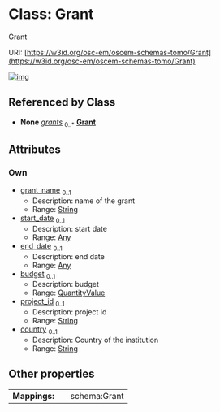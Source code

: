 
# Class: Grant

Grant

URI: [https://w3id.org/osc-em/oscem-schemas-tomo/Grant](https://w3id.org/osc-em/oscem-schemas-tomo/Grant)


[![img](https://yuml.me/diagram/nofunky;dir:TB/class/[QuantityValue],[QuantityValue]<budget%200..1-++[Grant&#124;grant_name:string%20%3F;project_id:string%20%3F;country:string%20%3F],[Any]<end_date%200..1-++[Grant],[Any]<start_date%200..1-++[Grant],[Organizational]++-%20grants%200..*>[Grant],[Organizational],[Any])](https://yuml.me/diagram/nofunky;dir:TB/class/[QuantityValue],[QuantityValue]<budget%200..1-++[Grant&#124;grant_name:string%20%3F;project_id:string%20%3F;country:string%20%3F],[Any]<end_date%200..1-++[Grant],[Any]<start_date%200..1-++[Grant],[Organizational]++-%20grants%200..*>[Grant],[Organizational],[Any])

## Referenced by Class

 *  **None** *[grants](grants.md)*  <sub>0..\*</sub>  **[Grant](Grant.md)**

## Attributes


### Own

 * [grant_name](grant_name.md)  <sub>0..1</sub>
     * Description: name of the grant
     * Range: [String](types/String.md)
 * [start_date](start_date.md)  <sub>0..1</sub>
     * Description: start date
     * Range: [Any](Any.md)
 * [end_date](end_date.md)  <sub>0..1</sub>
     * Description: end date
     * Range: [Any](Any.md)
 * [budget](budget.md)  <sub>0..1</sub>
     * Description: budget
     * Range: [QuantityValue](QuantityValue.md)
 * [project_id](project_id.md)  <sub>0..1</sub>
     * Description: project id
     * Range: [String](types/String.md)
 * [country](country.md)  <sub>0..1</sub>
     * Description: Country of the institution
     * Range: [String](types/String.md)

## Other properties

|  |  |  |
| --- | --- | --- |
| **Mappings:** | | schema:Grant |